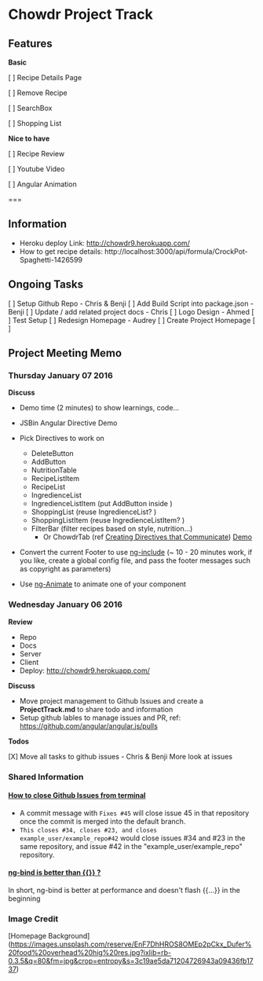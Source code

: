# Chowdr  Project Track 

## Features

**Basic**

[ ] Recipe Details Page 

[ ] Remove Recipe 

[ ] SearchBox 

[ ] Shopping List 

**Nice to have**

[ ] Recipe Review 

[ ] Youtube Video 

[ ] Angular Animation 

===

## Information
* Heroku deploy Link: http://chowdr9.herokuapp.com/ 
* How to get recipe details: http://localhost:3000/api/formula/CrockPot-Spaghetti-1426599


## Ongoing Tasks 
[ ] Setup Github Repo - Chris & Benji
[ ] Add Build Script into package.json  - Benji
[ ] Update / add related project  docs  - Chris 
[ ] Logo Design - Ahmed 
[ ] Test Setup 
[ ] Redesign Homepage - Audrey 
[ ] Create Project Homepage 
[ ]



## Project Meeting Memo 

### Thursday January 07 2016
**Discuss**
* Demo time (2 minutes) to show learnings, code...
* JSBin Angular Directive Demo
* Pick Directives to work on 
  - DeleteButton 
  - AddButton 
  - NutritionTable 
  - RecipeListItem 
  - RecipeList 
  - IngredienceList
  - IngredienceListItem (put AddButton inside )
  - ShoppingList  (reuse IngredienceList? )
  - ShoppingListItem (reuse IngredienceListItem? )
  - FilterBar (filter recipes based on style, nutrition...) 
    - Or ChowdrTab (ref [Creating Directives that Communicate](https://docs.angularjs.org/guide/directive)) [Demo](http://plnkr.co/edit/wDvUlXrnKAHRnN6X7Pa4?p=preview)

  
* Convert the current Footer to use [ng-include](http://www.w3schools.com/angular/angular_includes.asp) (~ 10 - 20 minutes work, if you like, create a global config file, and pass the footer messages such as copyright as parameters) 
* Use [ng-Animate](http://www.w3schools.com/angular/angular_animations.asp) to animate one of your component 







### Wednesday January 06 2016

**Review**

* Repo 
* Docs 
* Server 
* Client 
* Deploy: http://chowdr9.herokuapp.com/ 


**Discuss**

* Move project management to Github Issues and create a **ProjectTrack.md** to share todo and information
* Setup github lables to manage issues and PR, ref: https://github.com/angular/angular.js/pulls  

**Todos**

[X] Move all tasks to github issues - Chris & Benji 
More look at issues 



### Shared Information 
#### [How to close Github Issues from terminal](https://help.github.com/articles/closing-issues-via-commit-messages/)
* A commit message with `Fixes #45` will close issue 45 in that repository once the commit is merged into the default branch. 
* `This closes #34, closes #23, and closes example_user/example_repo#42` would close issues #34 and #23 in the same repository, and issue #42 in the "example_user/example_repo" repository.

#### [ng-bind is better than {{}} ?](http://stackoverflow.com/questions/16125872/angularjs-why-ng-bind-is-better-than-in-angular)
In short, ng-bind is better at performance and doesn't flash {{...}} in the beginning


### Image Credit
[Homepage Background] (https://images.unsplash.com/reserve/EnF7DhHROS8OMEp2pCkx_Dufer%20food%20overhead%20hig%20res.jpg?ixlib=rb-0.3.5&q=80&fm=jpg&crop=entropy&s=3c19ae5da71204726943a09436fb1737)
